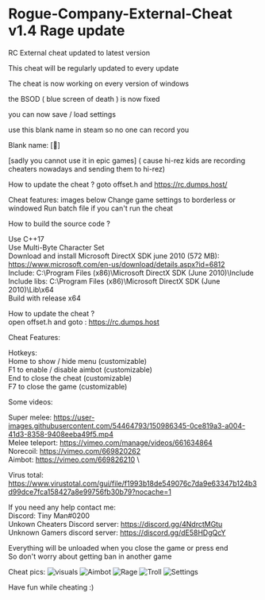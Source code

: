 # Rogue-Company-External-Cheat v1.4 Rage update

RC External cheat updated to latest version

This cheat will be regularly updated to every update

The cheat is now working on every version of windows

the BSOD ( blue screen of death ) is now fixed

you can now save / load settings

use this blank name in steam so no one can record you

Blank name: [᲼]

[sadly you cannot use it in epic games]
( cause hi-rez kids are recording cheaters nowadays and sending them to hi-rez)

How to update the cheat ?
goto offset.h and https://rc.dumps.host/

Cheat features: images below
Change game settings to borderless or windowed
Run batch file if you can't run the cheat

How to build the source code ?


Use C++17
\
Use Multi-Byte Character Set
\
Download and install Microsoft DirectX SDK june 2010 (572 MB):
\
https://www.microsoft.com/en-us/download/details.aspx?id=6812
\
Include: C:\Program Files (x86)\Microsoft DirectX SDK (June 2010)\Include
\
Include libs: C:\Program Files (x86)\Microsoft DirectX SDK (June 2010)\Lib\x64
\
Build with release x64

How to update the cheat ?
\
open offset.h and goto : https://rc.dumps.host

Cheat Features:

Hotkeys:
\
Home to show / hide menu (customizable)
\
F1 to enable / disable aimbot (customizable)
\
End to close the cheat (customizable)
\
F7 to close the game (customizable)

Some videos:

Super melee: https://user-images.githubusercontent.com/54464793/150986345-0ce819a3-a004-41d3-8358-9408eeba49f5.mp4
\
Melee teleport: https://vimeo.com/manage/videos/661634864
\
Norecoil: https://vimeo.com/669820262
\
Aimbot: https://vimeo.com/669826210
\

Virus total: https://www.virustotal.com/gui/file/f1993b18de549076c7da9e63347b124b3d99dce7fca158427a8e99756fb30b79?nocache=1

If you need any help contact me:
\
Discord: Tiny Man#0200
\
Unkown Cheaters Discord server: https://discord.gg/4NdrctMGtu
\
Unknown Gamers discord server: https://discord.gg/dE58HDgQcY

Everything will be unloaded when you close the game or press end
\
So don't worry about getting ban in another game

Cheat pics:
![visuals](https://user-images.githubusercontent.com/54464793/156117912-ae304185-0fb4-481a-8616-26553ae22fce.png)
![Aimbot](https://user-images.githubusercontent.com/54464793/156117982-c67bacc0-38d0-44fa-b429-dddcb6b83eb2.png)
![Rage](https://user-images.githubusercontent.com/54464793/156117990-819d337d-7c72-4320-b2a8-c792e37d72d7.png)
![Troll](https://user-images.githubusercontent.com/54464793/156117996-37b32cdf-2675-4854-bb49-3386d9e492ac.png)
![Settings](https://user-images.githubusercontent.com/54464793/156118001-46360745-dbc1-40d8-a82f-052cd1e0a0fa.png)

Have fun while cheating :)
